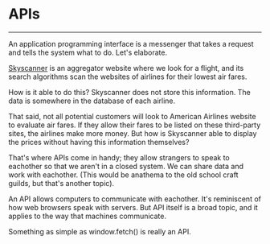 # APIs
---

An application programming interface is a messenger that takes a request and
tells the system what to do.  Let's elaborate.

[Skyscanner](https://www.skyscanner.com) is an aggregator website where we look for a flight, and its
search algorithms scan the websites of airlines for their lowest air fares. 

How is it able to do this?  Skyscanner does not store this information. The
data is somewhere in the database of each airline.

That said, not all potential customers will look to American Airlines website to
evaluate air fares. If they allow their fares to be listed on these third-party sites, the airlines make more money. 
But how is Skyscanner able to display the prices without having this information themselves?

That's where APIs come in handy; they allow strangers to speak to eachother so
that we aren't in a closed system. We can share data and work with eachother.
(This would be anathema to the old school craft guilds, but that's another topic).

An API allows computers to communicate with eachother.  It's reminiscent of
how web browsers speak with servers. But API itself is a broad topic, and it
applies to the way that machines communicate.

Something as simple as window.fetch() is really an API. 



